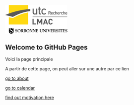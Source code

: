 
<img src="img/logoLMAC_SU.jpg" alt="New logo of the LMAC" style="width: 200px;"/>

## Welcome to GitHub Pages


Voici la page principale


A partir de cette page, on peut aller sur une autre par ce lien

[go to about](about)

[go to calendar](calendar)

[find out motivation here](motivation)
